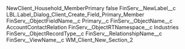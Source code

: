 <?xml version="1.0" encoding="UTF-8"?>
<CustomMetadata xmlns="http://soap.sforce.com/2006/04/metadata" xmlns:xsi="http://www.w3.org/2001/XMLSchema-instance" xmlns:xsd="http://www.w3.org/2001/XMLSchema">
    <label>NewClient_Household_MemberPrimary</label>
    <protected>false</protected>
    <values>
        <field>FinServ__NewLabel__c</field>
        <value xsi:type="xsd:string">LBL.Label_Dialog_Client_Create_Field_Primary_Member</value>
    </values>
    <values>
        <field>FinServ__ObjectFieldName__c</field>
        <value xsi:type="xsd:string">Primary__c</value>
    </values>
    <values>
        <field>FinServ__ObjectName__c</field>
        <value xsi:type="xsd:string">AccountContactRelation</value>
    </values>
    <values>
        <field>FinServ__ObjectRTNamespace__c</field>
        <value xsi:type="xsd:string">Industries</value>
    </values>
    <values>
        <field>FinServ__ObjectRecordType__c</field>
        <value xsi:nil="true"/>
    </values>
    <values>
        <field>FinServ__RelationshipName__c</field>
        <value xsi:nil="true"/>
    </values>
    <values>
        <field>FinServ__ViewName__c</field>
        <value xsi:type="xsd:string">WM_Client_New_Section_2</value>
    </values>
</CustomMetadata>
